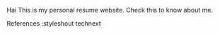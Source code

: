 Hai
This is my personal resume website.
Check this to know about me.













References :styleshout
            technext
